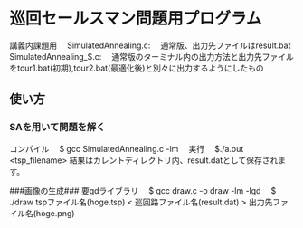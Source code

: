 巡回セールスマン問題用プログラム
======================
講義内課題用　
SimulatedAnnealing.c:　
 通常版、出力先ファイルはresult.bat　
SimulatedAnnealing_S.c:　
通常版のターミナル内の出力方法と出力先ファイルをtour1.bat(初期),tour2.bat(最適化後)と別々に出力するようにしたもの　

使い方
------
### SAを用いて問題を解く ###
コンパイル　
    $ gcc SimulatedAnnealing.c -lm　
実行　
    $./a.out <tsp_filename>
結果はカレントディレクトリ内、result.datとして保存されます。　

###画像の生成###
要gdライブラリ　
    $  gcc draw.c -o draw -lm -lgd　
    $  ./draw tspファイル名(hoge.tsp) < 巡回路ファイル名(result.dat) > 出力先ファイル名(hoge.png)　
